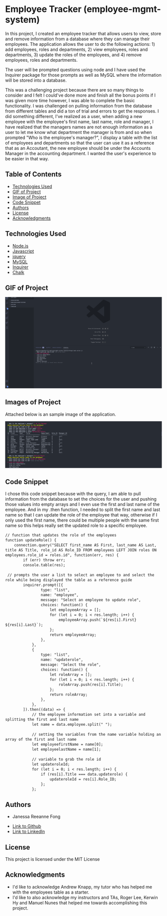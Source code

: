 # Employee Tracker (employee-mgmt-system)

In this project, I created an employee tracker that allows users to view, store and remove information from a database where they can manage their employees. The application allows the user to do the following actions: 1) add employees, roles and departments, 2) view employees, roles and departments, 3) update the roles of the employees, and 4) remove employees, roles and departments. 

The user will be prompted questions using node and I have used the Inquirer package for those prompts as well as MySQL where the information will be stored into a database.

This was a challenging project because there are so many things to consider and I felt I could've done more and finish all the bonus points if I was given more time however, I was able to complete the basic functionality. I was challenged on pulling information from the database from different tables and did a ton of trial and errors to get the responses. I did something different, I've realized as a user, when adding a new employee with the employee's first name, last name, role and manager, I have realized that the managers names are not enough information as a user to let me know what department the manager is from and so when prompted "Who is the employee's manager?", I display a table with the list of employees and departments so that the user can use it as a reference that as an Accoutant, the new employee should be under the Accounts Manager in the accounting department. I wanted the user's experience to be easier in that way.

## Table of Contents

* [Technologies Used](#technologies-used)
* [GIF of Project](#gif-of-project)
* [Image of Project](#image-of-project)
* [Code Snippet](#code-snippet)
* [Authors](#authors)
* [License](#license)
* [Acknowledgments](#acknowledgments)

## Technologies Used

* [Node.js](https://nodejs.org/en/)
* [Javascript](https://developer.mozilla.org/en-US/docs/Web/JavaScript)
* [jquery](https://jquery.com/)
* [MySQL](https://www.mysql.com/)
* [Inquirer](https://www.npmjs.com/package/inquirer)
* [Chalk](https://www.npmjs.com/package/chalk)


## GIF of Project

![gif](assets/employeetracker.gif)

## Images of Project

Attached below is an sample image of the application.

![pic](assets/employeetrackerimg.png)

## Code Snippet
  
  I chose this code snippet because with the query, I am able to pull information from the database to set the choices for the user and pushing those values into empty arrays and I even use the first and last name of the employee. And in my .then function, I needed to split the first name and last name so that I can update the role of the employee that way, otherwise if I only used the first name, there could be multiple people with the same first name so this helps really set the updated role to a specific employee.

```
// function that updates the role of the employees
function updateRole() {
    connection.query("SELECT first_name AS First, last_name AS Last, title AS Title, role_id AS Role_ID FROM employees LEFT JOIN roles ON employees.role_id = roles.id", function(err, res) {
        if (err) throw err;
        console.table(res);

 // prompts the user a list to select an employee to and select the role while being displayed the table as a reference guide
        inquirer.prompt([{
                type: "list",
                name: "employee",
                message: "Select an employee to update role",
                choices: function() {
                    let employeeArray = [];
                    for (let i = 0; i < res.length; i++) {
                        employeeArray.push(`${res[i].First} ${res[i].Last}`);
                    };
                    return employeeArray;
                },
            },
            {
                type: "list",
                name: "updaterole",
                message: "Select the role",
                choices: function() {
                    let roleArray = [];
                    for (let i = 0; i < res.length; i++) {
                        roleArray.push(res[i].Title);
                    };
                    return roleArray;
                },
            },
        ]).then((data) => {
            // the employee information set into a variable and splitting the first and last name
            let name = data.employee.split(" ");

            // setting the variables from the name variable holding an array of the first and last name
            let employeefirstName = name[0];
            let employeelastName = name[1];

            // variable to grab the role id
            let updateroleId;
            for (let i = 0; i < res.length; i++) {
                if (res[i].Title === data.updaterole) {
                    updateroleId = res[i].Role_ID;
                };
            };
```

## Authors

* Janessa Reeanne Fong

- [Link to Github](https://github.com/janessaref)
- [Link to LinkedIn](https://www.linkedin.com/in/janessafong)

## License

This project is licensed under the MIT License 

## Acknowledgments

* I'd like to acknowledge Andrew Knapp, my tutor who has helped me with the employees table as a starter.
* I'd like to also acknowledge my instructors and TAs, Roger Lee, Kerwin Hy and Manuel Nunes that helped me towards accomplishing this project.

